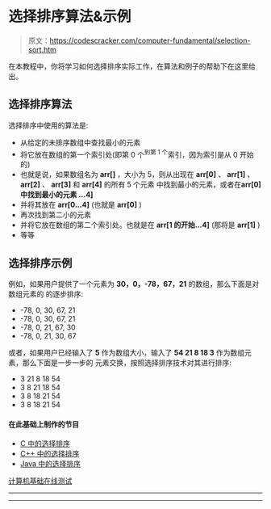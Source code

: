 # 选择排序算法&示例

> 原文：<https://codescracker.com/computer-fundamental/selection-sort.htm>

在本教程中，你将学习如何选择排序实际工作，在算法和例子的帮助下在这里给出。

## 选择排序算法

选择排序中使用的算法是:

*   从给定的未排序数组中查找最小的元素
*   将它放在数组的第一个索引处(即第 0 个<sup>到第 1 个</sup>索引，因为索引是从 0 开始的)
*   也就是说，如果数组名为 **arr[]** ，大小为 5，则从出现在 **arr[0]** 、 **arr[1]** 、 **arr[2]** 、 **arr[3]** 和 **arr[4]** 的所有 5 个元素 中找到最小的元素，或者在**arr[0]中找到最小的元素 ...4]**
*   并将其放在 **arr[0...4]** (也就是 **arr[0]** )
*   再次找到第二小的元素
*   并将它放在数组的第二个索引处。也就是在 **arr[1 的开始...4]** (那将是 **arr[1]** )
*   等等

## 选择排序示例

例如，如果用户提供了一个元素为 **30，0，-78，67，21** 的数组，那么下面是对数组元素的 的逐步排序:

*   -78, 0, 30, 67, 21
*   -78, 0, 30, 67, 21
*   -78, 0, 21, 67, 30
*   -78, 0, 21, 30, 67

或者，如果用户已经输入了 **5** 作为数组大小，输入了 **54 21 8 18 3** 作为数组元素，那么下面是一步一步的 元素交换，按照选择排序技术对其进行排序:

*   3 21 8 18 54
*   3 8 21 18 54
*   3 8 18 21 54
*   3 8 18 21 54

#### 在此基础上制作的节目

*   [C 中的选择排序](/c/program/c-program-selection-sort.htm)
*   [C++ 中的选择排序](/cpp/program/cpp-program-selection-sort.htm)
*   [Java 中的选择排序](/java/program/java-program-selection-sort.htm)

[计算机基础在线测试](/exam/showtest.php?subid=14)

* * *

* * *